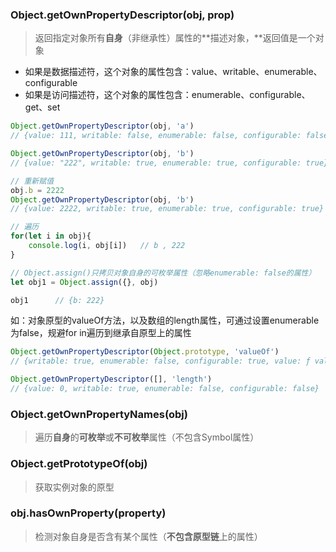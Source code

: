 ### Object.getOwnPropertyDescriptor\(obj, prop\)

> 返回指定对象所有**自身**（非继承性）属性的**描述对象，**返回值是一个对象

* 如果是数据描述符，这个对象的属性包含：value、writable、enumerable、configurable
* 如果是访问描述符，这个对象的属性包含：enumerable、configurable、get、set

```js
Object.getOwnPropertyDescriptor(obj, 'a')
// {value: 111, writable: false, enumerable: false, configurable: false}

Object.getOwnPropertyDescriptor(obj, 'b')
// {value: "222", writable: true, enumerable: true, configurable: true}

// 重新赋值
obj.b = 2222
Object.getOwnPropertyDescriptor(obj, 'b')
// {value: 2222, writable: true, enumerable: true, configurable: true}

// 遍历
for(let i in obj){
    console.log(i, obj[i])   // b , 222
}
```

```js
// Object.assign()只拷贝对象自身的可枚举属性（忽略enumerable: false的属性）
let obj1 = Object.assign({}, obj)

obj1      // {b: 222}
```

如：对象原型的valueOf方法，以及数组的length属性，可通过设置enumerable为false，规避for in遍历到继承自原型上的属性

```js
Object.getOwnPropertyDescriptor(Object.prototype, 'valueOf')
// {writable: true, enumerable: false, configurable: true, value: ƒ valueOf()}

Object.getOwnPropertyDescriptor([], 'length')
// {value: 0, writable: true, enumerable: false, configurable: false}
```

### Object.getOwnPropertyNames\(obj\)

> 遍历**自身**的**可枚举**或**不可枚举**属性（不包含Symbol属性）

### Object.getPrototypeOf\(obj\)

> 获取实例对象的原型

### obj.hasOwnProperty\(property\)

> 检测对象自身是否含有某个属性（**不包含原型链**上的属性）



